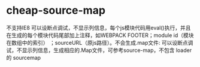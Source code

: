 # cheap-source-map

不支持IE8  可以设断点调试，不显示列信息，每个js模块代码用eval()执行，并且在生成的每个模块代码尾部加上注释，如WEBPACK FOOTER；module id（模块在数组中的索引） ；sourceURL（原js路径）。不会生成.map文件: 可以设断点调试，不显示列信息，生成相应的.Map文件，可参考source-map，不包含 loader 的 sourcemap